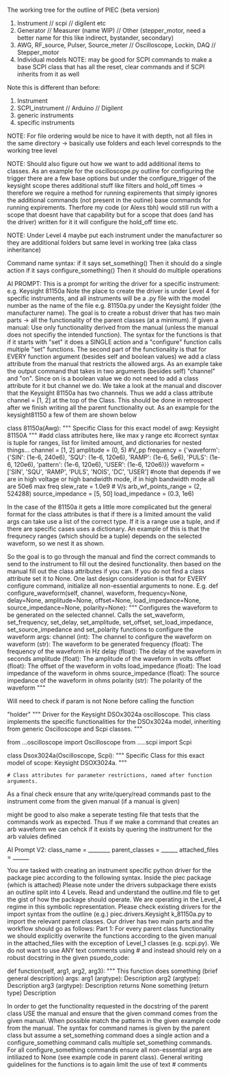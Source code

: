 The working tree for the outline of PIEC (beta version)

1. Instrument // scpi // digilent etc
2. Generator // Measurer (name WIP) // Other (stepper_motor, need a better name for this like indirect, bystander, secondary)
3. AWG, RF_source, Pulser, Source_meter // Oscilloscope, Lockin, DAQ // Stepper_motor
4. Individual models NOTE: may be good for SCPI commands to make a base SCPI class that has all the reset, clear commands and if SCPI inherits from it as well


Note this is different than before:
1. Instrument
2. SCPI_instrument // Arduino // Digilent 
3. generic instruments
4. specific instruments


NOTE: For file ordering would be nice to have it with depth, not all files in the same directory -> basically use folders and each level correspnds to the working tree level

NOTE: Should also figure out how we want to add additional items to classes. As an example for the oscilloscope.py outline for configuring the trigger there are a few base options
but under the configure_trigger of the keysight scope theres additional stuff like filters and hold_off times -> therefore we require a method for running expirements that simply ignores
the additional commands (not present in the outine) base commands for running expirements. Therfore my code (or Alexs tbh) would still run with a scope that doesnt have that capability
but for a scope that does (and has the driver) written for it it will configure the hold_off time etc.

NOTE: Under Level 4 maybe put each instrument under the manufacturer so they are additional folders but same level in working tree (aka class inheritance)


Command name syntax:
if it says set_something() Then it should do a single action
if it says configure_something() Then it should do multiple operations


AI PROMPT:
This is a prompt for writing the driver for a specific instrument: e.g. Keysight 81150a
Note the place to create the driver is under Level 4 for specific instruments, and all instruments will be a .py file with the model number as the name of the file e.g. 81150a.py under the Keysight folder (the manufacturer name). The goal is to create a robust driver that has two main parts -> all the functionality of the parent classes (at a minimum). If given a manual: Use only functionality derived from the manual (unless the manual does not specifiy the intended function). The syntax for the functions is that if it starts with "set" it does a SINGLE action and a "configure" function calls multiple "set" functions. The second part of the functionality is that for EVERY function argument (besides self and boolean values) we add a class attribute from the manual that restricts the allowed args. As an example take the output command that takes in two arguments (besides self) "channel" and "on". Since on is a boolean value we do not need to add a class attribute for it but channel we do. We take a look at the manual and discover that the Keysight 81150a has two channels. Thus we add a class attribute channel = [1, 2] at the top of the Class. This should be done in retrospect after we finish writing all the parent functionality out. As an example for the keysight81150 a few of them are shown below

class 81150a(Awg):
    """
    Specific Class for this exact model of awg: Keysight 81150A
    """
    #add class attributes here, like max y range etc
    #correct syntax is tuple for ranges, list for limited amount, and dictionaries for nested things...
    channel = [1, 2]
    amplitude = (0, 5) #V_pp
    frequency = {'waveform': {'SIN': (1e-6, 240e6), 'SQU': (1e-6, 120e6), 'RAMP': (1e-6, 5e6), 'PULS': (1e-6, 120e6), 'pattern': (1e-6, 120e6), 'USER': (1e-6, 120e6)}}
    waveform = ['SIN', 'SQU', 'RAMP', 'PULS', 'NOIS', 'DC', 'USER']
    #note that depends if we are in high voltage or high bandwidth mode, if in high bandwidth mode all are 50e6 max freq
    slew_rate = 1.0e9 # V/s
    arb_wf_points_range = (2, 524288)
    source_impedance = [5, 50]
    load_impedance = (0.3, 1e6)

In the case of the 81150a it gets a little more complicated but the general format for the class attributes is that if there is a limited amount the valid args can take use a list of the correct type. If it is a range use a tuple, and if there are specific cases uses a dictionary. An example of this is that the frequnecy ranges (which should be a tuple) depends on the selected waveform, so we nest it as shown.

So the goal is to go through the manual and find the correct commands to send to the instrument to fill out the desired functionality. then based on the manual fill out the class attributes if you can. If you do not find a class attribute set it to None. One last design consideration is that for EVERY configure command, initialize all non-essential arguments to none. E.g. 
def configure_waveform(self, channel, waveform, frequency=None, delay=None, amplitude=None, offset=None, load_impedance=None, source_impedance=None, polarity=None):
        """
        Configures the waveform to be generated on the selected channel. Calls the set_waveform, set_frequency, set_delay, set_amplitude, set_offset, set_load_impedance, set_source_impedance and set_polarity functions to configure the waveform
        args:
            channel (int): The channel to configure the waveform on
            waveform (str): The waveform to be generated
            frequency (float): The frequency of the waveform in Hz
            delay (float): The delay of the waveform in seconds
            amplitude (float): The amplitude of the waveform in volts
            offset (float): The offset of the waveform in volts
            load_impedance (float): The load impedance of the waveform in ohms
            source_impedance (float): The source impedance of the waveform in ohms
            polarity (str): The polarity of the waveform
        """

Will need to check if param is not None before calling the function


"holder"
"""
Driver for the Keysight DSOx3024a oscilloscope.
This class implements the specific functionalities for the DSOx3024a model,
inheriting from generic Oscilloscope and Scpi classes.
"""


from ...oscilloscope import Oscilloscope
from .....scpi import Scpi

class Dsox3024a(Oscilloscope, Scpi):
    """
    Specific Class for this exact model of scope: Keysight DSOX3024a.
    """

    # Class attributes for parameter restrictions, named after function arguments.

As a final check ensure that any write/query/read commands past to the instrument come from the given manual (if a manual is given)

might be good to also make a seperate testing file that tests that the commands work as expected. Thus if we make a command that creates an arb waveform we can cehck if it exists by quering the insttrument for the arb valuies defined


AI Prompt V2:
class_name = ________
parent_classes = ______
attached_files = ______

You are tasked with creating an instrument specific python driver for the package piec according to the following syntax. Inside the piec package (which is attached) Please note under the drivers subpackage there exists an outline split into 4 Levels. Read and understand the outline.md file to get the gist of how the package should operate. We are operating in the Level_4 regime in this symbolic representation. Please check existing drivers for the import syntax from the outline (e.g.) piec.drivers.Keysight k_81150a.py to import the relevant parent classes. Our driver has two main parts and the workflow should go as follows:
Part 1: For every parent class functionality we should explicitly overwrite the functions according to the given manual in the attached_files with the exception of Level_1 classes (e.g. scpi.py). We do not want to use ANY text comments using # and instead should rely on a robust docstring in the given psuedo_code:

def function(self, arg1, arg2, arg3):
    """
    This function does something (brief general description)
    args:
        arg1 (argtype): Description
        arg2 (argtype): Description
        arg3 (argtype): Description
    returns
        None
        something (return type) Description

In order to get the functionality requested in the docstring of the parent class USE the manual and ensure that the given command comes from the given manual. When possible match the patterns in the given example code from the manual. The syntax for command names is given by the parent class but assume a set_something command does a single action and a configure_something command calls multiple set_something commands. For all configure_something commands ensure all non-essential args are intiliazed to None (see example code in parent class). General writing guidelines for the functions is to again limit the use of text # comments 